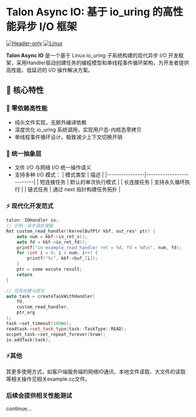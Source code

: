 # Talon Async IO: 基于 io_uring 的高性能异步 I/O 框架

[![Header-only](https://img.shields.io/badge/Header--only-Efficient-brightgreen)]()
[![Linux](https://img.shields.io/badge/Platform-Linux%20Kernel≥5.11-blue)](https://www.kernel.org/)

**Talon Async IO** 是一个基于 Linux io_uring 子系统构建的现代异步 I/O 开发框架，采用Handler驱动创建任务的编程模型和单线程事件循环架构，为开发者提供高性能、低延迟的 I/O 操作解决方案。

## 🌟 核心特性

### 🚀 零依赖高性能
- 纯头文件实现，无额外编译依赖
- 深度优化 io_uring 系统调用，实现用户态-内核态零拷贝
- 单线程事件循环设计，极致减少上下文切换开销

### 🧩 统一抽象层
- 文件 I/O 与网络 I/O 统一操作语义
- 支持多种 I/O 模式：
  | 模式类型        | 描述                      |
  |----------------|--------------------------|
  | 短连接任务      | 默认的单次执行模式        |
  | 长连接任务      | 支持永久循环执行          |
  | 链式任务        | 通过 next 指针构建任务拓扑 |

### ⚡ 现代化开发范式

```cpp
talon::IOHandler io;
// 示例：异步读处理器
Ret custom_read_handler(KernelBufPtr kbf, out_res* ptr) {
    auto num = kbf->io_ret_v();
    auto fd = kbf->io_ret_fd();
    printf("in example_read_handler ret = %d, fd = %d\n", num, fd);
    for (int i = 0; i < num; i++) {
        printf("%c", kbf->buf_[i]);
    }
    ptr = some excute result;
    return 
}

// 任务创建与提交
auto task = createTaskWithHandler(
    fd, 
    custom_read_handler, 
    ptr_arg
);
task->set_timeout(100ms);
readtask->set_task_type(task::TaskType::READ);
accpet_task->set_repeat_forever(true);
io.addTask(task);
```

### ⚡其他
其更多使用方式，如客户端服务端的网络IO通讯、本地文件读取、大文件的读取等相关操作见相关example.cc文件。
### 后续会提供相关性能测试

continue...
